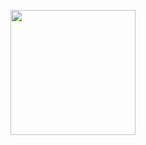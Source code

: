 <p align="center">
   <img src="blob:https://web.whatsapp.com/a70fa8a7-24c8-44b1-bd1e-d865f5b08c16" width="200"/>
</p>

